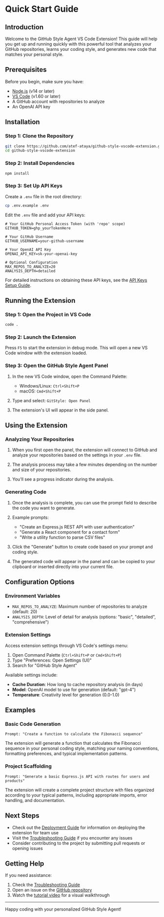 # Quick Start Guide

## Introduction

Welcome to the GitHub Style Agent VS Code Extension! This guide will help you get up and running quickly with this powerful tool that analyzes your GitHub repositories, learns your coding style, and generates new code that matches your personal style.

## Prerequisites

Before you begin, make sure you have:

- [Node.js](https://nodejs.org/) (v14 or later)
- [VS Code](https://code.visualstudio.com/) (v1.60 or later)
- A GitHub account with repositories to analyze
- An OpenAI API key

## Installation

### Step 1: Clone the Repository

```bash
git clone https://github.com/atef-ataya/github-style-vscode-extension.git
cd github-style-vscode-extension
```

### Step 2: Install Dependencies

```bash
npm install
```

### Step 3: Set Up API Keys

Create a `.env` file in the root directory:

```bash
cp .env.example .env
```

Edit the `.env` file and add your API keys:

```env
# Your GitHub Personal Access Token (with 'repo' scope)
GITHUB_TOKEN=ghp_yourTokenHere

# Your GitHub Username
GITHUB_USERNAME=your-github-username

# Your OpenAI API Key
OPENAI_API_KEY=sk-your-openai-key

# Optional Configuration
MAX_REPOS_TO_ANALYZE=20
ANALYSIS_DEPTH=detailed
```

For detailed instructions on obtaining these API keys, see the [API Keys Setup Guide](./api-keys-setup.md).

## Running the Extension

### Step 1: Open the Project in VS Code

```bash
code .
```

### Step 2: Launch the Extension

Press `F5` to start the extension in debug mode. This will open a new VS Code window with the extension loaded.

### Step 3: Open the GitHub Style Agent Panel

1. In the new VS Code window, open the Command Palette:
   - Windows/Linux: `Ctrl+Shift+P`
   - macOS: `Cmd+Shift+P`

2. Type and select: `GitStyle: Open Panel`

3. The extension's UI will appear in the side panel.

## Using the Extension

### Analyzing Your Repositories

1. When you first open the panel, the extension will connect to GitHub and analyze your repositories based on the settings in your `.env` file.

2. The analysis process may take a few minutes depending on the number and size of your repositories.

3. You'll see a progress indicator during the analysis.

### Generating Code

1. Once the analysis is complete, you can use the prompt field to describe the code you want to generate.

2. Example prompts:
   - "Create an Express.js REST API with user authentication"
   - "Generate a React component for a contact form"
   - "Write a utility function to parse CSV files"

3. Click the "Generate" button to create code based on your prompt and coding style.

4. The generated code will appear in the panel and can be copied to your clipboard or inserted directly into your current file.

## Configuration Options

### Environment Variables

- `MAX_REPOS_TO_ANALYZE`: Maximum number of repositories to analyze (default: 20)
- `ANALYSIS_DEPTH`: Level of detail for analysis (options: "basic", "detailed", "comprehensive")

### Extension Settings

Access extension settings through VS Code's settings menu:

1. Open Command Palette (`Ctrl+Shift+P` or `Cmd+Shift+P`)
2. Type "Preferences: Open Settings (UI)"
3. Search for "GitHub Style Agent"

Available settings include:

- **Cache Duration**: How long to cache repository analysis (in days)
- **Model**: OpenAI model to use for generation (default: "gpt-4")
- **Temperature**: Creativity level for generation (0.0-1.0)

## Examples

### Basic Code Generation

```
Prompt: "Create a function to calculate the Fibonacci sequence"
```

The extension will generate a function that calculates the Fibonacci sequence in your personal coding style, matching your naming conventions, formatting preferences, and typical implementation patterns.

### Project Scaffolding

```
Prompt: "Generate a basic Express.js API with routes for users and products"
```

The extension will create a complete project structure with files organized according to your typical patterns, including appropriate imports, error handling, and documentation.

## Next Steps

- Check out the [Deployment Guide](./deployment-guide.md) for information on deploying the extension for team use
- Visit the [Troubleshooting Guide](./troubleshooting.md) if you encounter any issues
- Consider contributing to the project by submitting pull requests or opening issues

## Getting Help

If you need assistance:

1. Check the [Troubleshooting Guide](./troubleshooting.md)
2. Open an issue on the [GitHub repository](https://github.com/atef-ataya/github-style-vscode-extension/issues)
3. Watch the [tutorial video](https://youtu.be/J6atjuGCDS0) for a visual walkthrough

---

Happy coding with your personalized GitHub Style Agent!
